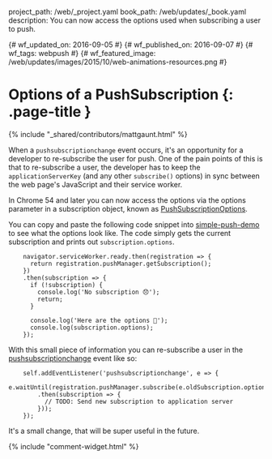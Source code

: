 project_path: /web/_project.yaml
book_path: /web/updates/_book.yaml
description: You can now access the options used when subscribing a user to push.

{# wf_updated_on: 2016-09-05 #}
{# wf_published_on: 2016-09-07 #}
{# wf_tags: webpush #}
{# wf_featured_image: /web/updates/images/2015/10/web-animations-resources.png #}

# Options of a PushSubscription {: .page-title }

{% include "_shared/contributors/mattgaunt.html" %}

When a `pushsubscriptionchange` event occurs, it's an opportunity for a developer
to re-subscribe the user for push. One of the pain points of this is that to
re-subscribe a user, the developer has to keep the `applicationServerKey` (and any
other `subscribe()` options) in sync between the web page's JavaScript and their
service worker.

In Chrome 54 and later you can now access the options via the options parameter
in a subscription object, known as
[PushSubscriptionOptions](https://www.w3.org/TR/push-api/#pushsubscriptionoptions-dictionary).

You can copy and paste the following code snippet into
[simple-push-demo](https://gauntface.github.io/simple-push-demo/) to see what
the options look like. The code simply gets the current subscription and prints
out `subscription.options`.


        navigator.serviceWorker.ready.then(registration => {  
          return registration.pushManager.getSubscription();  
        })  
        .then(subscription => {  
          if (!subscription) {  
            console.log('No subscription 😞');  
            return;  
          }
    
          console.log('Here are the options 🎉');  
          console.log(subscription.options);  
        });
    

With this small piece of information you can re-subscribe a user in the
[pushsubscriptionchange](https://www.w3.org/TR/push-api/#the-pushsubscriptionchange-event)
event like so:


        self.addEventListener('pushsubscriptionchange', e => {  
          e.waitUntil(registration.pushManager.subscribe(e.oldSubscription.options)  
            .then(subscription => {  
              // TODO: Send new subscription to application server  
            }));  
        });
    

It's a small change, that will be super useful in the future.


{% include "comment-widget.html" %}
